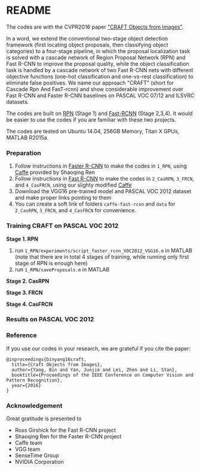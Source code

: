 # README #

The codes are with the CVPR2016 paper ["CRAFT Objects from Images"](http://arxiv.org/abs/1604.03239).

In a word, we extend the conventional two-stage object detection framework (first locating object proposals, then classifying object categories) to a four-stage pipeline, in which the proposal localization task is solved with a cascade network of Region Proposal Network (RPN) and Fast R-CNN to improve the proposal quality, while the object classification task is handled by a cascade network of two Fast R-CNN nets with different objective functions (one-hot classification and one-vs-rest classification) to eliminate false positives. We name our approach "CRAFT" (short for Cascade Rpn And FasT-rcnn) and show considerable improvement over Fast R-CNN and Faster R-CNN baselines on PASCAL VOC 07/12 and ILSVRC datasets.

The codes are built on [RPN](https://github.com/ShaoqingRen/faster_rcnn) (Stage 1) and [Fast-RCNN](https://github.com/rbgirshick/fast-rcnn) (Stage 2,3,4). It would be easier to use the codes if you are familiar with these two projects.

The codes are tested on Ubuntu 14.04, 256GB Memory, Titan X GPUs, MATLAB R2015a.

### Preparation ###
1. Follow instructions in [Faster R-CNN](https://github.com/ShaoqingRen/faster_rcnn) to make the codes in `1_RPN`, using [Caffe](https://github.com/ShaoqingRen/caffe/tree/062f2431162165c658a42d717baf8b74918aa18e) provided by Shaoqing Ren
2. Follow instructions in [Fast R-CNN](https://github.com/rbgirshick/fast-rcnn) to make the codes in `2_CasRPN`, `3_FRCN`, and `4_CasFRCN`, using our slighty modified [Caffe](https://github.com/byangderek/caffe-fast-rcnn)
3. Download the VGG16 pre-trained model and PASCAL VOC 2012 dataset and make proper links pointing to them
4. You can create a soft link of folders `caffe-fast-rcnn` and `data` for `2_CasRPN`, `3_FRCN`, and `4_CasFRCN` for convenience.

### Training CRAFT on PASCAL VOC 2012 ###

**Stage 1. RPN**
1. run `1_RPN/experiments/script_faster_rcnn_VOC2012_VGG16.m` in MATLAB (note that there are in total 4 stages of training, while running only first stage of RPN is enough here)
2. run `1_RPN/saveProposals.m` in MATLAB

**Stage 2. CasRPN**

**Stage 3. FRCN**

**Stage 4. CasFRCN**

### Results on PASCAL VOC 2012 ###


### Reference ###

If you use our codes in your research, we are grateful if you cite the paper:

```
@inproceedings{binyang16craft,
  title={Craft Objects from Images},
  author={Yang, Bin and Yan, Junjie and Lei, Zhen and Li, Stan},
  booktitle={Proceedings of the IEEE Conference on Computer Vision and Pattern Recognition},
  year={2016}
}
```

### Acknowledgement ###

Great gratitude is presented to

* Ross Girshick for the Fast R-CNN project
* Shaoqing Ren for the Faster R-CNN project
* Caffe team
* VGG team
* SenseTime Group
* NVIDIA Corporation
